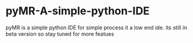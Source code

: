 # pyMR-A-simple-python-IDE
pyMR is a simple python IDE for simple process it a low end ide. its still in beta version so stay tuned for more featues
